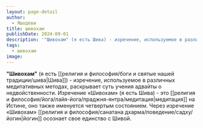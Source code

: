 ```yaml
---
layout: page-detail
author:
  - Яшодеви
title: шивохам
publishDate: 2024-09-01
description: '"Шивохам" (я есть Шива) - изречение, используемое в различных медитативных методах, раскрывает суть учения адвайты о недвойственности.'
tags:
  - шивохам
image:
---
```

**"Шивохам"** (я есть [[религия и философия/боги и святые нашей традиции/шива|Шива]]) - изречение, используемое в различных медитативных методах, раскрывает суть учения адвайты о недвойственности. Изречение «Шивохам» (я есть Шива) - это [[религия и философия/йога/лайя-йога/праджня-янтра/медитация|медитация]] на Истине, оно также именуется четвертым состоянием. Через изречение «Шивохам» [[религия и философия/санатана дхарма/поведение/садху/йогин|йогин]] осознает свое единство с Шивой.

